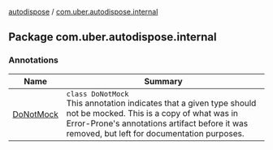 [autodispose](../index.md) / [com.uber.autodispose.internal](./index.md)

## Package com.uber.autodispose.internal

### Annotations

| Name | Summary |
|---|---|
| [DoNotMock](-do-not-mock/index.md) | `class DoNotMock`<br>This annotation indicates that a given type should not be mocked. This is a copy of what was in Error-Prone's annotations artifact before it was removed, but left for documentation purposes.  |
